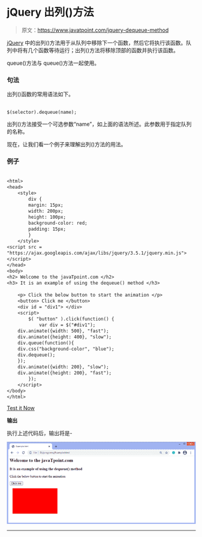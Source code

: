 # jQuery 出列()方法

> 原文：<https://www.javatpoint.com/jquery-dequeue-method>

[jQuery](https://www.javatpoint.com/jquery-tutorial) 中的出列()方法用于从队列中移除下一个函数，然后它将执行该函数。队列中将有几个函数等待运行；出列()方法将移除顶部的函数并执行该函数。

queue()方法与 queue()方法一起使用。

### 句法

出列()函数的常用语法如下。

```

$(selector).dequeue(name);

```

出列()方法接受一个可选参数“name”，如上面的语法所述。此参数用于指定队列的名称。

现在，让我们看一个例子来理解出列()方法的用法。

### 例子

```

<html> 
<head> 
	<style> 
		div { 
		margin: 15px;
		width: 200px; 
		height: 100px; 
		background-color: red; 
		padding: 15px; 
		} 
	</style> 
<script src = "https://ajax.googleapis.com/ajax/libs/jquery/3.5.1/jquery.min.js"> </script>
</head> 
<body> 
<h2> Welcome to the javaTpoint.com </h2>
<h3> It is an example of using the dequeue() method </h3>

	<p> Click the below button to start the animation </p>
	<button> Click me </button> 
	<div id = "div1"> </div> 
	<script> 
		$( "button" ).click(function() { 
		    var div = $("#div1");  
    div.animate({width: 500}, "fast");
	div.animate({height: 400}, "slow");
    div.queue(function(){    
	div.css("background-color", "blue");  
	div.dequeue();
    });
	div.animate({width: 200}, "slow");
	div.animate({height: 200}, "fast");	
    	}); 
	</script> 
</body> 
</html>

```

[Test it Now](https://www.javatpoint.com/oprweb/test.jsp?filename=jquery-dequeue-method1)

**输出**

执行上述代码后，输出将是-

![jQuery dequeue() method](img/4786b5ee4d07da2b58ddfbf972096404.png)

* * *